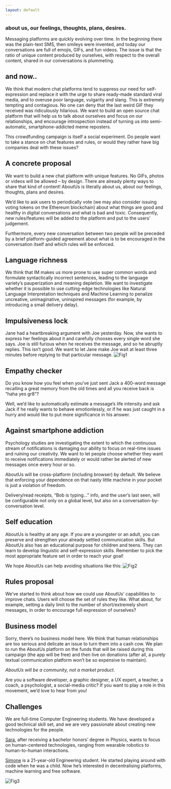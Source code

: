 ```yaml
---
layout: default
---
```


### about us, our feelings, thoughts, plans, desires.

Messaging platforms are quickly evolving over time. In the beginning there was the plain-text SMS, then smileys were invented, and today our conversations are full of emojis, GIFs, and fun videos.
The issue is that the ratio of unique content produced by ourselves, with respect to the overall content, shared in our conversations is plummeting.

## and now..
We think that modern chat platforms tend to suppress our need for self-expression and replace it with the urge to share ready-made standard viral media, and to overuse poor language, vulgarity and slang. This is extremely tempting and contagious. No one can deny that the last weird GIF they received was ridiculously hilarious. We want to build an open source chat platform that will help us to talk about ourselves and focus on our relationships, and encourage introspection instead of turning us into semi-automatic, smartphone-addicted meme reposters. 

This crowdfunding campaign is itself a social experiment. Do people want to take a stance on chat features and rules, or would they rather have big companies deal with these issues?

 
## A concrete proposal
We want to build a new chat platform with unique features. No GIFs, photos or videos will be allowed – by design. There are already plenty ways to share that kind of content! AboutUs is literally about us, about our feelings, thoughts, plans and desires.

We’d like to ask users to periodically vote (we may also consider issuing voting tokens on the Ethereum blockchain) about what things are good and healthy in digital conversations and what is bad and toxic. Consequently, new rules/features will be added to the platform and put to the users’ judgement.

Furthermore, every new conversation between two people will be preceded by a brief platform-guided agreement about what is to be encouraged in the conversation itself and which rules will be enforced.

## Language richness
We think that IM makes us more prone to use super common words and formulate syntactically incorrect sentences, leading to the language variety’s pauperization and meaning depletion. We want to investigate whether it is possible to use cutting-edge technologies like Natural Language Interpretation techniques and Machine Learning to penalize uncreative, unimaginative, uninspired messages (for example, by introducing a small delivery delay).

## Impulsiveness lock
Jane had a heartbreaking argument with Joe yesterday. Now, she wants to express her feelings about it and carefully chooses every single word she says. Joe is still furious when he receives the message, and so he abruptly replies. This isn’t good. We want to let Jane make Joe wait at least three minutes before replying to that particular message.
![Fig1](images/1.jpg)
 
## Empathy checker
Do you know how you feel when you’ve just sent Jack a 400-word message recalling a great memory from the old times and all you receive back is “haha yes gr8”?

Well, we’d like to automatically estimate a message’s life intensity and ask Jack if he really wants to behave emotionlessly, or if he was just caught in a hurry and would like to put more significance in his answer.

 
## Against smartphone addiction
Psychology studies are investigating the extent to which the continuous stream of notifications is damaging our ability to focus on real-time issues and ruining our creativity. We want to let people choose whether they want to receive notifications immediately or would rather be alerted of new messages once every hour or so.

AboutUs will be cross-platform (including browser) by default. We believe that enforcing your dependence on that nasty little machine in your pocket is just a violation of freedom.

Delivery/read receipts, “Bob is typing…” info, and the user’s last seen, will be configurable not only on a global level, but also on a conversation-by-conversation level.

## Self education
AboutUs is healthy at any age. If you are a youngster or an adult, you can preserve and strengthen your already settled communication skills. But AboutUs also has an educational purpose for children and teens. They can learn to develop linguistic and self-expression skills. Remember to pick the most appropriate feature set in order to reach your goal!

We hope AboutUs can help avoiding situations like this:
![Fig2](images/2.png)
 
## Rules proposal
We’ve started to think about how we could use AboutUs’ capabilities to improve chats. Users will choose the set of rules they like. What about, for example, setting a daily limit to the number of short/extremely short messages, in order to encourage full expression of ourselves?

## Business model
Sorry, there’s no business model here. We think that human relationships are too serious and delicate an issue to turn them into a cash cow. We plan to run the AboutUs platform on the funds that will be raised during this campaign (the app will be free) and then live on donations (after all, a purely textual communication platform won’t be so expensive to maintain).

*AboutUs will be a community, not a market product.*

Are you a software developer, a graphic designer, a UX expert, a teacher, a coach, a psychologist, a social-media critic? If you want to play a role in this movement, we’d love to hear from you!

 
## Challenges

We are full-time Computer Engineering students. We have developed a good technical skill set, and we are very passionate about creating new technologies for the people.

[Sara](https://www.linkedin.com/in/sara-marullo-50606a106/), after receiving a bachelor honors’ degree in Physics, wants to focus on human-centered technologies, ranging from wearable robotics to human-to-human interactions.


[Simone](https://www.linkedin.com/in/simone-marullo-27664b106/) is a 21-year-old Engineering student. He started playing around with code when he was a child. Now he’s interested in decentralising platforms, machine learning and free software.

![Fig3](images/3.jpg)
